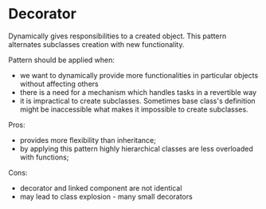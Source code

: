 # Decorator

Dynamically gives responsibilities to a created object. This pattern alternates subclasses creation with new functionality.

Pattern should be applied when:
- we want to dynamically provide more functionalities in particular objects without affecting others
- there is a need for a mechanism which handles tasks in a revertible way
- it is impractical to create subclasses. Sometimes base class's definition might be inaccessible what makes it impossible to create subclasses. 

Pros:
- provides more flexibility than inheritance;
- by applying this pattern highly hierarchical classes are less overloaded with functions;

Cons:
- decorator and linked component are not identical
- may lead to class explosion - many small decorators